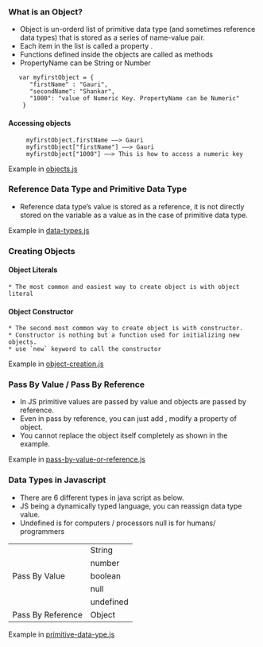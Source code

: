 
### What is an Object?

 * Object is un-orderd list of primitive data type (and sometimes reference data types) that is stored as a series of name-value pair.
 * Each item in the list is called a property .
 * Functions defined inside the objects are called as methods
 * PropertyName can be String or Number
  ```
     var myfirstObject = {
        "firstName" : "Gauri",
        "secondName": "Shankar",
        "1000": "value of Numeric Key. PropertyName can be Numeric"
      }
  ```  
   #### Accessing objects
   ```
        myfirstObject.firstName ——> Gauri
        myfirstObject["firstName"] ——> Gauri
        myfirstObject["1000"] ——> This is how to access a numeric key
   ```

   Example in [objects.js](objects.js)
   
### Reference Data Type and Primitive Data Type
  * Reference data type’s value is stored as a reference, it is not directly stored on the variable as a value as in the case of primitive data type.

  Example in [data-types.js](data-types.js)


### Creating Objects

 #### Object Literals
    * The most common and easiest way to create object is with object literal
 #### Object Constructor
    * The second most common way to create object is with constructor.
    * Constructor is nothing but a function used for initializing new objects.
    * use `new` keyword to call the constructor

   Example in [object-creation.js](object-creation.js)

### Pass By Value / Pass By Reference
  * In JS primitive values are passed by value and objects are passed by reference.
  * Even in pass by reference, you can just add , modify  a property of object.
  * You cannot replace the object itself completely as shown in the example.

  Example in [pass-by-value-or-reference.js](pass-by-value-or-reference.js)


### Data Types in Javascript
  * There are 6 different types in java script as below.
  * JS being a dynamically typed language, you can reassign data type value.
  * Undefined is for computers / processors null is for humans/ programmers

  <table>
    <tr>
      <td rowspan="5">Pass By Value</td>
      <td>String</td>
    </tr>
    <tr>
      <td>number</td>
    </tr>
    <tr>
      <td>boolean</td>
    </tr>
    <tr>
      <td>null</td>
    </tr>
    <tr>
      <td>undefined</td>
    </tr>
    <tr>
      <td>Pass By Reference</td>
      <td>Object</td>
    </tr>
  </table>
  
  Example in [primitive-data-ype.js](primitive-data-ype.js)
